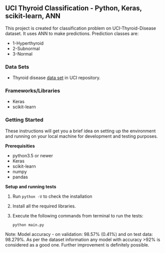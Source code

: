 ## UCI Thyroid Classification - Python, Keras, scikit-learn, ANN

This project is created for classification problem on UCI-Thyroid-Disease dataset. It uses ANN to make predictions. Prediction classes are:
 * 1-Hyperthyroid
 * 2-Subnormal
 * 3-Normal


### Data Sets
 * Thyroid disease [data set][ds] in UCI repository.


### Frameworks/Libraries
 * Keras
 * scikit-learn
 
  
### Getting Started

These instructions will get you a brief idea on setting up the environment and running on your local machine for development and testing purposes. 

**Prerequisities**

- python3.5 or newer
- Keras
- scikit-learn
- numpy
- pandas



**Setup and running tests**

1. Run `python -V` to check the installation
   
2. Install all the required libraries.
           
3. Execute the following commands from terminal to run the tests:

      `python main.py` 


Note: Model accuracy - on validation: 98.57% (0.41%) and on test data: 98.279%. As per the dataset information any model with accuracy >92% is considered as a good one. Further improvement is definitely possible.

[ds]: <https://archive.ics.uci.edu/ml/datasets/thyroid+disease>






